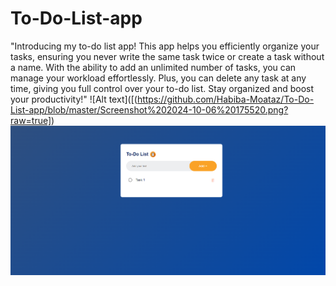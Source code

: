 # To-Do-List-app


"Introducing my to-do list app! This app helps you efficiently organize your tasks, ensuring you never write the same task twice or create a task without a name. With the ability to add an unlimited number of tasks, you can manage your workload effortlessly. Plus, you can delete any task at any time, giving you full control over your to-do list. Stay organized and boost your productivity!"
![Alt text]([(https://github.com/Habiba-Moataz/To-Do-List-app/blob/master/Screenshot%202024-10-06%20175520.png?raw=true])
![Alt text](https://github.com/Habiba-Moataz/To-Do-List-app/blob/master/Screenshot%202024-10-06%20175520.png?raw=true)

